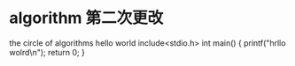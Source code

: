 # algorithm 第二次更改
the circle of algorithms
hello world
include<stdio.h>
int main()
{
    printf("hrllo wolrd\n");
    return 0;
}
